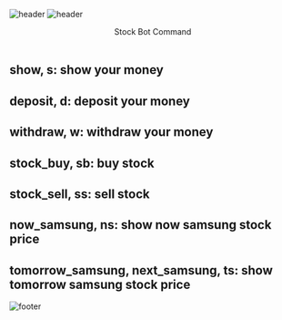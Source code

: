 ![header](https://capsule-render.vercel.app/api?text=Hello%World!&fontColor=#A2E9FF&height=300&section=header&text=Stock%20Bot&fontSize=90&animation=fadeIn&fontAlignY=38&desc=[WARNING]%20Just%20For%20Fun.&descAlignY=51&descAlign=62&type=waving)
![header](https://capsule-render.vercel.app/api?text=Hello%World!&fontColor=d6ace6&desc=[WARNING]%20Just%20For%20Fun.&descAlignY=51&descAlign=62&type=waving)

<center>Stock Bot Command</center>
<br>
<h2>show, s: show your money</h2>
<h2>deposit, d: deposit your money</h2>
<h2>withdraw, w: withdraw your money</h2>
<h2>stock_buy, sb: buy stock</h2>
<h2>stock_sell, ss: sell stock</h2>
<h2>now_samsung, ns: show now samsung stock price</h2>
<h2>tomorrow_samsung, next_samsung, ts: show tomorrow samsung stock price</h2>


![footer](https://capsule-render.vercel.app/api?text=Hello%World!&fontColor=d6ace6&type=waving)
